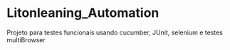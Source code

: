 # Litonleaning_Automation

Projeto para testes funcionais usando cucumber, JUnit, selenium e testes multiBrowser